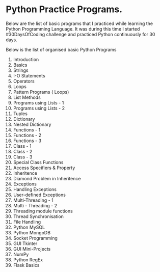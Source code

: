 # Python Practice Programs.
Below are the list of basic programs that I practiced while learning the Python Programming Language. It was during this time I started #30DaysOfCoding challenge and practiced Python continuously for 30 days.

Below is the list of organised basic Python Programs
1. Introduction
2. Basics
3. Strings
4. I-O Statements
5. Operators
6. Loops
7. Pattern Programs ( Loops)
8. List Methods
9. Programs using Lists - 1
10. Programs using Lists - 2
11. Tuples
12. Dictionary
13. Nested Dictionary
14. Functions - 1
15. Functions - 2
16. Functions - 3
17. Class - 1
18. Class - 2
19. Class - 3
20. Special Class Functions
21. Access Specifiers & Property
22. Inheritence
23. Diamond Problem in Inheritence
24. Exceptions
25. Handling Exceptions
26. User-defined Exceptions
27. Multi-Threading - 1
28. Multi - Threading - 2
29. Threading module functions
30. Thread Synchronisation
31. File Handling
32. Python MySQL
33. Python MongoDB
34. Socket Programming
35. GUI Tkinter
36. GUI Mini-Projects
37. NumPy
38. Python RegEx
39. Flask Basics
